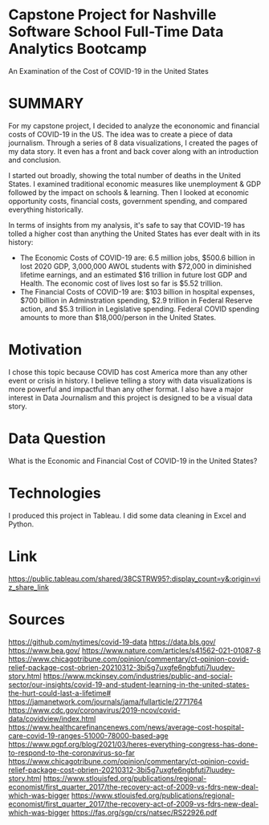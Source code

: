 # Capstone Project for Nashville Software School Full-Time Data Analytics Bootcamp

An Examination of the Cost of COVID-19 in the United States

# SUMMARY
For my capstone project, I decided to analyze the econonomic and financial costs of COVID-19 in the US. The idea was to create a piece of data journalism. Through a series of 8 data visualizations, I created the pages of my data story. It even has a front and back cover along with an introduction and conclusion. 

I started out broadly, showing the total number of deaths in the United States. I examined traditional economic measures like unemployment & GDP followed by the impact on schools & learning. Then I looked at economic opportunity costs, financial costs, government spending, and compared everything historically.

In terms of insights from my analysis, it's safe to say that COVID-19 has tolled a higher cost than anything the United States has ever dealt with in its history:
-   The Economic Costs of COVID-19 are: 6.5 million jobs, $500.6 billion in lost 2020 GDP, 3,000,000 AWOL students with $72,000 in diminished lifetime earnings, and an estimated $16 trillion in future lost GDP and Health. The economic cost of lives lost so far is $5.52 trillion. 
-   The Financial Costs of COVID-19 are: $103 billion in hospital expenses, $700 billion in Adminstration spending, $2.9 trillion in Federal Reserve action, and $5.3 trillion in Legislative spending. Federal COVID spending amounts to more than $18,000/person in the United States. 

# Motivation
I chose this topic because COVID has cost America more than any other event or crisis in history. I believe telling a story with data visualizations is more powerful and impactful than any other format. I also have a major interest in Data Journalism and this project is designed to be a visual data story.

# Data Question
What is the Economic and Financial Cost of COVID-19 in the United States?

# Technologies
I produced this project in Tableau. I did some data cleaning in Excel and Python.

# Link
https://public.tableau.com/shared/38CSTRW95?:display_count=y&:origin=viz_share_link

# Sources
https://github.com/nytimes/covid-19-data
https://data.bls.gov/
https://www.bea.gov/
https://www.nature.com/articles/s41562-021-01087-8
https://www.chicagotribune.com/opinion/commentary/ct-opinion-covid-relief-package-cost-obrien-20210312-3bi5g7uxgfe6ngbfutj7luudey-story.html
https://www.mckinsey.com/industries/public-and-social-sector/our-insights/covid-19-and-student-learning-in-the-united-states-the-hurt-could-last-a-lifetime#
https://jamanetwork.com/journals/jama/fullarticle/2771764
https://www.cdc.gov/coronavirus/2019-ncov/covid-data/covidview/index.html
https://www.healthcarefinancenews.com/news/average-cost-hospital-care-covid-19-ranges-51000-78000-based-age
https://www.pgpf.org/blog/2021/03/heres-everything-congress-has-done-to-respond-to-the-coronavirus-so-far
https://www.chicagotribune.com/opinion/commentary/ct-opinion-covid-relief-package-cost-obrien-20210312-3bi5g7uxgfe6ngbfutj7luudey-story.html
https://www.stlouisfed.org/publications/regional-economist/first_quarter_2017/the-recovery-act-of-2009-vs-fdrs-new-deal-which-was-bigger
https://www.stlouisfed.org/publications/regional-economist/first_quarter_2017/the-recovery-act-of-2009-vs-fdrs-new-deal-which-was-bigger
https://fas.org/sgp/crs/natsec/RS22926.pdf
